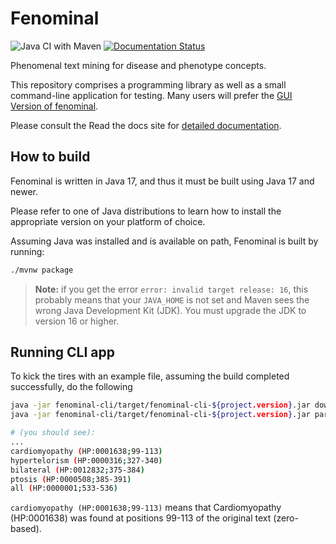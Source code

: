 # Fenominal

![Java CI with Maven](https://github.com/monarch-initiative/fenominal/workflows/Java%20CI%20with%20Maven/badge.svg)
[![Documentation Status](https://readthedocs.org/projects/fenominal/badge/?version=latest)](https://fenominal.readthedocs.io/en/latest/?badge=latest)


Phenomenal text mining for disease and phenotype concepts.

This repository comprises a programming library as well as a small command-line application for testing.
Many users will prefer the [GUI Version of fenominal](https://github.com/monarch-initiative/fenominal-gui).

Please consult the Read the docs site for [detailed documentation](https://fenominal.readthedocs.io/en/latest).

## How to build

Fenominal is written in Java 17, and thus it must be built using Java 17 and newer. 

Please refer to one of Java distributions to learn how to install the appropriate version on your platform of choice.

Assuming Java was installed and is available on path, Fenominal is built by running:

```bash
./mvnw package
```

> **Note:** if you get the error ``error: invalid target release: 16``, this probably means
that your `JAVA_HOME` is not set and Maven sees the wrong Java Development Kit (JDK). You must upgrade the JDK 
> to version 16 or higher. 


## Running CLI app

To kick the tires with an example file, assuming the build completed successfully, do the following
```bash
java -jar fenominal-cli/target/fenominal-cli-${project.version}.jar download
java -jar fenominal-cli/target/fenominal-cli-${project.version}.jar parse -i fenominal-cli/src/main/resources/noonan6vignette.txt 

# (you should see):
...
cardiomyopathy (HP:0001638;99-113)
hypertelorism (HP:0000316;327-340)
bilateral (HP:0012832;375-384)
ptosis (HP:0000508;385-391)
all (HP:0000001;533-536)
```

`cardiomyopathy (HP:0001638;99-113)` means that Cardiomyopathy (HP:0001638) 
was found at positions 99-113 of the original text (zero-based).
